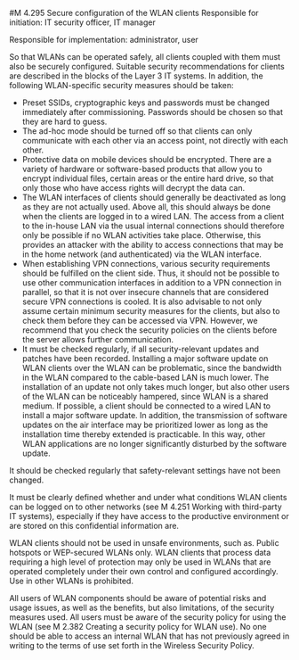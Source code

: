 #M 4.295 Secure configuration of the WLAN clients
Responsible for initiation: IT security officer, IT manager

Responsible for implementation: administrator, user

So that WLANs can be operated safely, all clients coupled with them must also be securely configured. Suitable security recommendations for clients are described in the blocks of the Layer 3 IT systems. In addition, the following WLAN-specific security measures should be taken:

* Preset SSIDs, cryptographic keys and passwords must be changed immediately after commissioning. Passwords should be chosen so that they are hard to guess.
* The ad-hoc mode should be turned off so that clients can only communicate with each other via an access point, not directly with each other.
* Protective data on mobile devices should be encrypted. There are a variety of hardware or software-based products that allow you to encrypt individual files, certain areas or the entire hard drive, so that only those who have access rights will decrypt the data can.
* The WLAN interfaces of clients should generally be deactivated as long as they are not actually used. Above all, this should always be done when the clients are logged in to a wired LAN. The access from a client to the in-house LAN via the usual internal connections should therefore only be possible if no WLAN activities take place. Otherwise, this provides an attacker with the ability to access connections that may be in the home network (and authenticated) via the WLAN interface.
* When establishing VPN connections, various security requirements should be fulfilled on the client side. Thus, it should not be possible to use other communication interfaces in addition to a VPN connection in parallel, so that it is not over insecure channels that are considered secure VPN connections is cooled. It is also advisable to not only assume certain minimum security measures for the clients, but also to check them before they can be accessed via VPN. However, we recommend that you check the security policies on the clients before the server allows further communication.
* It must be checked regularly, if all security-relevant updates and patches have been recorded. Installing a major software update on WLAN clients over the WLAN can be problematic, since the bandwidth in the WLAN compared to the cable-based LAN is much lower. The installation of an update not only takes much longer, but also other users of the WLAN can be noticeably hampered, since WLAN is a shared medium. If possible, a client should be connected to a wired LAN to install a major software update. In addition, the transmission of software updates on the air interface may be prioritized lower as long as the installation time thereby extended is practicable. In this way, other WLAN applications are no longer significantly disturbed by the software update.


It should be checked regularly that safety-relevant settings have not been changed.

It must be clearly defined whether and under what conditions WLAN clients can be logged on to other networks (see M 4.251 Working with third-party IT systems), especially if they have access to the productive environment or are stored on this confidential information are.

WLAN clients should not be used in unsafe environments, such as. Public hotspots or WEP-secured WLANs only. WLAN clients that process data requiring a high level of protection may only be used in WLANs that are operated completely under their own control and configured accordingly. Use in other WLANs is prohibited.

All users of WLAN components should be aware of potential risks and usage issues, as well as the benefits, but also limitations, of the security measures used. All users must be aware of the security policy for using the WLAN (see M 2.382 Creating a security policy for WLAN use). No one should be able to access an internal WLAN that has not previously agreed in writing to the terms of use set forth in the Wireless Security Policy.



